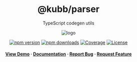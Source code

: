 <div align="center">

<!-- <img src="assets/logo.png" alt="logo" width="200" height="auto" /> -->
<h1>@kubb/parser</h1>

<p>
   TypeScript codegen utils
  </p>
  <img src="https://raw.githubusercontent.com/kubb-project/kubb/main/assets/banner.png" alt="logo"  height="auto" />

[![npm version][npm-version-src]][npm-version-href]
[![npm downloads][npm-downloads-src]][npm-downloads-href]
[![Coverage][coverage-src]][coverage-href]
[![License][license-src]][license-href]

<!-- ALL-CONTRIBUTORS-BADGE:START - Do not remove or modify this section -->
<!-- ALL-CONTRIBUTORS-BADGE:END -->
</p>

<h4>
    <a href="https://codesandbox.io/s/github/kubb-project/kubb/tree/main/examples/typescript" target="_blank">View Demo</a>
    <span> · </span>
      <a href="https://kubb.dev/" target="_blank">Documentation</a>
    <span> · </span>
      <a href="https://github.com/kubb-project/kubb/issues/" target="_blank">Report Bug</a>
    <span> · </span>
      <a href="https://github.com/kubb-project/kubb/issues/" target="_blank">Request Feature</a>
  </h4>
</div>
<!-- Badges -->

[npm-version-src]: https://img.shields.io/npm/v/@kubb/parser?flat&colorA=18181B&colorB=f58517
[npm-version-href]: https://npmjs.com/package/@kubb/parser
[npm-downloads-src]: https://img.shields.io/npm/dm/@kubb/parser?flat&colorA=18181B&colorB=f58517
[npm-downloads-href]: https://npmjs.com/package/@kubb/parser
[license-src]: https://img.shields.io/github/license/kubb-project/kubb.svg?flat&colorA=18181B&colorB=f58517
[license-href]: https://github.com/kubb-project/kubb/blob/main/LICENSE
[build-src]: https://img.shields.io/github/actions/workflow/status/kubb-project/kubb/ci.yaml?style=flat&colorA=18181B&colorB=f58517
[build-href]: https://www.npmjs.com/package/@kubb/parser
[minified-src]: https://img.shields.io/bundlephobia/min/@kubb/parser?style=flat&colorA=18181B&colorB=f58517
[minified-href]: https://www.npmjs.com/package/@kubb/parser
[coverage-src]: https://img.shields.io/codecov/c/github/kubb-project/kubb?style=flat&colorA=18181B&colorB=f58517
[coverage-href]: https://www.npmjs.com/package/@kubb/parser
